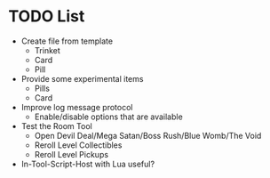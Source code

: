 # TODO List

- Create file from template
	- Trinket
	- Card
	- Pill
- Provide some experimental items
  - Pills
  - Card
- Improve log message protocol
	- Enable/disable options that are available
- Test the Room Tool
	- Open Devil Deal/Mega Satan/Boss Rush/Blue Womb/The Void
	- Reroll Level Collectibles
	- Reroll Level Pickups
- In-Tool-Script-Host with Lua useful?
